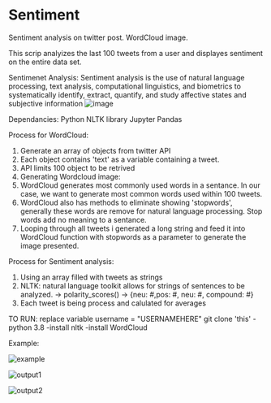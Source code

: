 # Sentiment
Sentiment analysis on twitter post.
WordCloud image.

This scrip analyizes the last 100 tweets from a user and displayes sentiment on the entire data set.

Sentimenet Analysis: Sentiment analysis is the use of natural language processing, text analysis, computational linguistics, and biometrics to systematically identify, extract, quantify, and study affective states and subjective information
![image](https://user-images.githubusercontent.com/38986377/171091764-1756c90b-df1b-432e-a9c3-9e52812e8099.png)

Dependancies:
Python
NLTK library
Jupyter
Pandas


Process for WordCloud:
1. Generate an array of objects from twitter API 
2. Each object contains 'text' as a variable containing a tweet.
3. API limits 100 object to be retrived
4. Generating Wordcloud image: 
5. WordCloud generates most commonly used words in a sentance. In our case, we want to generate most common words used within 100 tweets.
6. WordCloud also has methods to eliminate showing 'stopwords', generally these words are remove for natural language processing. Stop words add no meaning to a sentance.
7. Looping through all tweets i generated a long string and feed it into WordCloud function with stopwords as a parameter to generate the image presented.

Process for Sentiment analysis:
1. Using an array filled with tweets as strings
2. NLTK: natural language toolkit allows for strings of sentences to be analyzed. -> polarity_scores() ->  {neu: #,pos: #, neu: #, compound: #}
3. Each tweet is being process and calulated for averages



TO RUN:
replace variable username = "USERNAMEHERE"
git clone 'this'
-python 3.8
-install nltk
-install WordCloud

Example: 

![example](https://user-images.githubusercontent.com/38986377/171094670-9adbec11-03a9-4790-b89c-6ce5bc0a381b.PNG)

![output1](https://user-images.githubusercontent.com/38986377/171095113-46d038cb-fa77-430a-967f-bd31cc4e8a5e.PNG)

![output2](https://user-images.githubusercontent.com/38986377/171095119-1c1510fe-8f04-41c1-89b7-a38a81d86aab.PNG)

